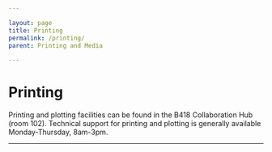 ```yaml
---

layout: page  
title: Printing
permalink: /printing/  
parent: Printing and Media

---
```


# Printing

Printing and plotting facilities can be found in the B418 Collaboration Hub (room 102). Technical support for printing and plotting is generally available Monday-Thursday, 8am-3pm.

---